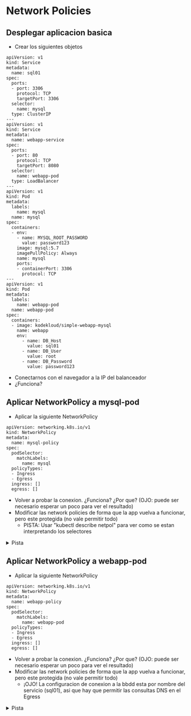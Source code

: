 # Network Policies

## Desplegar aplicacion basica

  * Crear los siguientes objetos

```
apiVersion: v1
kind: Service
metadata:
  name: sql01
spec:
  ports:
  - port: 3306
    protocol: TCP
    targetPort: 3306
  selector:
    name: mysql
  type: ClusterIP
---
apiVersion: v1
kind: Service
metadata:
  name: webapp-service
spec:
  ports:
  - port: 80
    protocol: TCP
    targetPort: 8080
  selector:
    name: webapp-pod
  type: LoadBalancer
---
apiVersion: v1
kind: Pod
metadata:
  labels:
    name: mysql
  name: mysql
spec:
  containers:
  - env:
    - name: MYSQL_ROOT_PASSWORD
      value: password123
    image: mysql:5.7
    imagePullPolicy: Always
    name: mysql
    ports:
    - containerPort: 3306
      protocol: TCP
---
apiVersion: v1
kind: Pod
metadata:
  labels:
    name: webapp-pod
  name: webapp-pod
spec:
  containers:
  - image: kodekloud/simple-webapp-mysql
    name: webapp
    env:
      - name: DB_Host
        value: sql01
      - name: DB_User
        value: root
      - name: DB_Password
        value: password123
```

  * Conectarnos con el navegador a la IP del balanceador
  * ¿Funciona?

## Aplicar NetworkPolicy a mysql-pod

  * Aplicar la siguiente NetworkPolicy

```
apiVersion: networking.k8s.io/v1
kind: NetworkPolicy
metadata:
  name: mysql-policy
spec:
  podSelector:
    matchLabels:
      name: mysql
  policyTypes:
  - Ingress
  - Egress
  ingress: []
  egress: []
```

  * Volver a probar la conexion. ¿Funciona? ¿Por que? (OJO: puede ser necesario esperar un poco para ver el resultado)
  * Modificar las network policies de forma que la app vuelva a funcionar, pero este protegida (no vale permitir todo)
    * PISTA: Usar "kubectl describe netpol" para ver como se estan interpretando los selectores

<details>
 <summary>Pista</summary>
 
```yaml
apiVersion: networking.k8s.io/v1
kind: NetworkPolicy
metadata:
  name: mysql-policy
spec:
  podSelector:
    matchLabels:
      name: mysql
  policyTypes:
  - Ingress
  - Egress
  ingress:
    - from:
      - podSelector:
          matchLabels:
            name: webapp-pod
      ports:
      - protocol: TCP
        port: 3306
  egress: []
```
</details>

## Aplicar NetworkPolicy a webapp-pod

  * Aplicar la siguiente NetworkPolicy

```
apiVersion: networking.k8s.io/v1
kind: NetworkPolicy
metadata:
  name: webapp-policy
spec:
  podSelector:
    matchLabels:
      name: webapp-pod
  policyTypes:
  - Ingress
  - Egress
  ingress: []
  egress: []
```

  * Volver a probar la conexion. ¿Funciona? ¿Por que? (OJO: puede ser necesario esperar un poco para ver el resultado)
  * Modificar las network policies de forma que la app vuelva a funcionar, pero este protegida (no vale permitir todo)
    * ¡OJO! La configuracion de conexion a la bbdd esta por nombre del servicio (sql01), asi que hay que permitir las consultas DNS en el Egress

<details>
 <summary>Pista</summary>
 
```yaml
kind: NetworkPolicy
metadata:
  name: webapp-policy
spec:
  podSelector:
    matchLabels:
      name: webapp-pod
  policyTypes:
  - Ingress
  - Egress
  ingress:
    - from: []
      ports:
        - protocol: TCP
          port: 8080
  egress:
    - to:
      - podSelector:
          matchLabels:
            name: mysql
      ports:
        - protocol: TCP
          port: 3306
    - ports:
        - protocol: UDP
          port: 53
        - protocol: TCP
          port: 53
 ```
 
</details>
